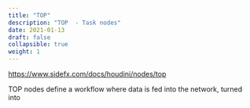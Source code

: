 ```yaml
---
title: "TOP"
description: "TOP  - Task nodes"
date: 2021-01-13
draft: false
collapsible: true
weight: 1
---
```


https://www.sidefx.com/docs/houdini/nodes/top

TOP nodes define a workflow where data is fed into the network, turned into